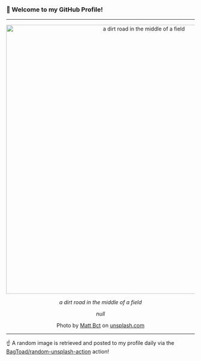 ### 👋 Welcome to my GitHub Profile!

----

<div align="center">
  <img width="720" src="https://images.unsplash.com/photo-1699481280200-1023cb4f36e8?crop=entropy&cs=tinysrgb&fit=max&fm=jpg&ixid=M3w1NTI0OTR8MHwxfHJhbmRvbXx8fHx8fHx8fDE3NTk1NTgzNDZ8&ixlib=rb-4.1.0&q=80&w=1080" alt="a dirt road in the middle of a field">
  
  <em>a dirt road in the middle of a field</em>
  
  <em>null</em>
  
  Photo by [Matt Bct](null) on [unsplash.com](https://unsplash.com/)
</div>

----

☝️ A random image is retrieved and posted to my profile daily via the [BagToad/random-unsplash-action](https://github.com/BagToad/random-unsplash-action) action!
